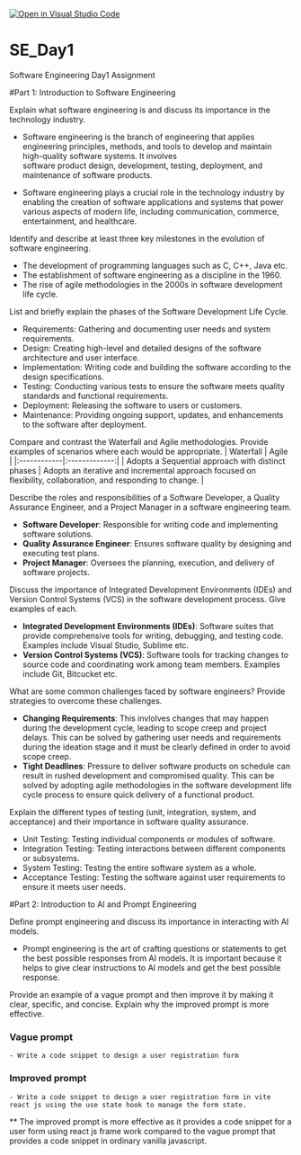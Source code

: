[![Open in Visual Studio Code](https://classroom.github.com/assets/open-in-vscode-2e0aaae1b6195c2367325f4f02e2d04e9abb55f0b24a779b69b11b9e10269abc.svg)](https://classroom.github.com/online_ide?assignment_repo_id=15565138&assignment_repo_type=AssignmentRepo)
# SE_Day1
Software Engineering Day1 Assignment

#Part 1: Introduction to Software Engineering

Explain what software engineering is and discuss its importance in the technology industry.

- Software engineering is the branch of engineering that applies engineering principles, methods, and tools to develop and maintain high-quality software systems. It involves   
  software product design, development, testing, deployment, and maintenance of software products.

- Software engineering plays a crucial role in the technology industry by enabling the creation of software applications and systems that power various aspects of modern life, 
  including communication, commerce, entertainment, and healthcare.

Identify and describe at least three key milestones in the evolution of software engineering.
- The development of programming languages such as C, C++, Java etc.
- The establishment of software engineering as a discipline in the 1960.
- The rise of agile methodologies in the 2000s in software development life cycle.

List and briefly explain the phases of the Software Development Life Cycle.
- Requirements: Gathering and documenting user needs and system requirements.
- Design: Creating high-level and detailed designs of the software architecture and user interface.
- Implementation: Writing code and building the software according to the design specifications.
- Testing: Conducting various tests to ensure the software meets quality standards and functional requirements.
- Deployment: Releasing the software to users or customers.
- Maintenance: Providing ongoing support, updates, and enhancements to the software after deployment.

Compare and contrast the Waterfall and Agile methodologies. Provide examples of scenarios where each would be appropriate.
| Waterfall | Agile  |
|:------------|:-------------:|
| Adopts a Sequential approach with distinct phases    | Adopts an iterative and incremental approach focused on flexibility, collaboration, and responding to change.      |

Describe the roles and responsibilities of a Software Developer, a Quality Assurance Engineer, and a Project Manager in a software engineering team.
- **Software Developer**: Responsible for writing code and implementing software solutions.
- **Quality Assurance Engineer**: Ensures software quality by designing and executing test plans.
- **Project Manager**: Oversees the planning, execution, and delivery of software projects.

Discuss the importance of Integrated Development Environments (IDEs) and Version Control Systems (VCS) in the software development process. Give examples of each.
- **Integrated Development Environments (IDEs)**: Software suites that provide comprehensive tools for writing, debugging, and testing code. Examples include Visual Studio, 
  Sublime etc.
- **Version Control Systems (VCS)**: Software tools for tracking changes to source code and coordinating work among team members. Examples include Git, Bitcucket etc.

What are some common challenges faced by software engineers? Provide strategies to overcome these challenges.
- **Changing Requirements**: This invlolves changes that may happen during the development cycle, leading to scope creep and project delays. This can be solved by gathering user 
  needs and requirements during the ideation stage and it must be clearly defined in order to avoid scope creep.
- **Tight Deadlines**: Pressure to deliver software products on schedule can result in rushed development and compromised quality. This can be solved by adopting agile 
  methodologies in the software development life cycle process to ensure quick delivery of a functional product.

Explain the different types of testing (unit, integration, system, and acceptance) and their importance in software quality assurance.
- Unit Testing: Testing individual components or modules of software.
- Integration Testing: Testing interactions between different components or subsystems.
- System Testing: Testing the entire software system as a whole.
- Acceptance Testing: Testing the software against user requirements to ensure it meets user needs.

#Part 2: Introduction to AI and Prompt Engineering

Define prompt engineering and discuss its importance in interacting with AI models.
- Prompt engineering is the art of crafting questions or statements to get the best possible responses from AI models. It is important because it helps to give clear instructions 
  to AI models and get the best possible response.

Provide an example of a vague prompt and then improve it by making it clear, specific, and concise. Explain why the improved prompt is more effective.
### Vague prompt
    - Write a code snippet to design a user registration form
### Improved prompt
    - Write a code snippet to design a user registration form in vite react js using the use state hook to manage the form state.
** The improved prompt is more effective as it provides a code snippet for a user form using react js frame work compared to the vague prompt that provides a code snippet in ordinary vanilla javascript.
